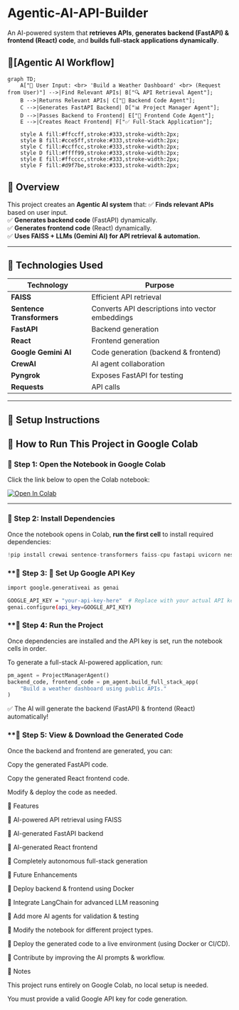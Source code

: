 # Agentic-AI-API-Builder
An AI-powered system that **retrieves APIs**, **generates backend (FastAPI) &amp; frontend (React) code**, and **builds full-stack applications dynamically**.

## 📌[Agentic AI Workflow]

```mermaid
graph TD;
    A["📌 User Input: <br> 'Build a Weather Dashboard' <br> (Request from User)"] -->|Find Relevant APIs| B["🔍 API Retrieval Agent"];
    B -->|Returns Relevant APIs| C["🚀 Backend Code Agent"];
    C -->|Generates FastAPI Backend| D["📊 Project Manager Agent"];
    D -->|Passes Backend to Frontend| E["🎨 Frontend Code Agent"];
    E -->|Creates React Frontend| F["✅ Full-Stack Application"];
    
    style A fill:#ffccff,stroke:#333,stroke-width:2px;
    style B fill:#cce5ff,stroke:#333,stroke-width:2px;
    style C fill:#ccffcc,stroke:#333,stroke-width:2px;
    style D fill:#ffff99,stroke:#333,stroke-width:2px;
    style E fill:#ffcccc,stroke:#333,stroke-width:2px;
    style F fill:#d9f7be,stroke:#333,stroke-width:2px;
```

## 📌 Overview
This project creates an **Agentic AI system** that:
✅ **Finds relevant APIs** based on user input.  
✅ **Generates backend code** (FastAPI) dynamically.  
✅ **Generates frontend code** (React) dynamically.  
✅ **Uses FAISS + LLMs (Gemini AI) for API retrieval & automation.**  

---

## 📌 Technologies Used
| **Technology** | **Purpose** |
|---------------|------------|
| **FAISS** | Efficient API retrieval |
| **Sentence Transformers** | Converts API descriptions into vector embeddings |
| **FastAPI** | Backend generation |
| **React** | Frontend generation |
| **Google Gemini AI** | Code generation (backend & frontend) |
| **CrewAI** | AI agent collaboration |
| **Pyngrok** | Exposes FastAPI for testing |
| **Requests** | API calls |

---



## 📌 Setup Instructions

## 🚀 How to Run This Project in Google Colab

### **🔹 Step 1: Open the Notebook in Google Colab**
Click the link below to open the Colab notebook:

[![Open In Colab](https://colab.research.google.com/assets/colab-badge.svg)](https://colab.research.google.com/github/Mohitnaik21/Agentic-AI-API-Builder/blob/main/Agentic_AI_Builder.ipynb)

---

### **🔹 Step 2: Install Dependencies**
Once the notebook opens in Colab, **run the first cell** to install required dependencies:
```python
!pip install crewai sentence-transformers faiss-cpu fastapi uvicorn nest-asyncio pyngrok transformers accelerate torch google-generativeai
```


### **🔹 Step 3: 🔑 Set Up Google API Key
```bash
import google.generativeai as genai

GOOGLE_API_KEY = "your-api-key-here"  # Replace with your actual API key
genai.configure(api_key=GOOGLE_API_KEY)
```


### **🔹 Step 4: Run the Project
Once dependencies are installed and the API key is set, run the notebook cells in order.

To generate a full-stack AI-powered application, run:
```python
pm_agent = ProjectManagerAgent()
backend_code, frontend_code = pm_agent.build_full_stack_app(
    "Build a weather dashboard using public APIs."
)
```

✅ The AI will generate the backend (FastAPI) & frontend (React) automatically!

### **🔹 Step 5: View & Download the Generated Code
Once the backend and frontend are generated, you can:

Copy the generated FastAPI code.

Copy the generated React frontend code.

Modify & deploy the code as needed.


📌 Features

🔹 AI-powered API retrieval using FAISS

🔹 AI-generated FastAPI backend

🔹 AI-generated React frontend

🔹 Completely autonomous full-stack generation


🎯 Future Enhancements

🚀 Deploy backend & frontend using Docker

🚀 Integrate LangChain for advanced LLM reasoning

🚀 Add more AI agents for validation & testing

📌 Modify the notebook for different project types.

📌 Deploy the generated code to a live environment (using Docker or CI/CD).

📌 Contribute by improving the AI prompts & workflow.


📝 Notes

This project runs entirely on Google Colab, no local setup is needed.

You must provide a valid Google API key for code generation.
